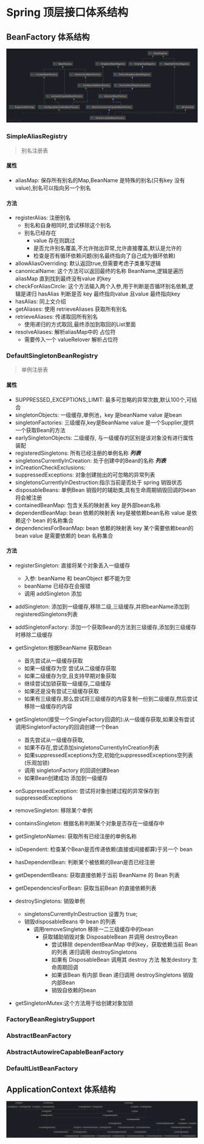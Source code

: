 # Spring 顶层接口体系结构

## BeanFactory 体系结构
![类图](../img/BeanFactory.png)
### SimpleAliasRegistry  
> 别名注册表
#### 属性
* aliasMap: 保存所有别名的Map,BeanName 是特殊的别名(只有key 没有value),别名可以指向另一个别名
#### 方法
* registerAlias: 注册别名
  * 别名和自身相同时,尝试移除这个别名
  * 别名已经存在
    * value 存在则跳过
    * 是否允许别名覆盖,不允许抛出异常,允许直接覆盖,默认是允许的
    * 检查是否有循环依赖问题(别名最终指向了自己成为循环依赖)
* allowAliasOverriding: 默认返回true,但需要考虑子类重写逻辑
* canonicalName: 这个方法可以返回最终的名称 BeanName,逻辑是遍历aliasMap 直到找到最终没有value 的key
* checkForAliasCircle: 这个方法输入两个入参,用于判断是否循环别名依赖,逻辑是递归 hasAlias 判断是否 key 最终指向value 且value 最终指向key
* hasAlias: 同上文介绍
* getAliases: 使用 retrieveAliases 获取所有别名
* retrieveAliases: 传递取回所有别名
  * 使用递归的方式取回,最终添加到取回的List里面
* resolveAliases: 解析aliasMap中的 占位符
  * 需要传入一个 valueRelover 解析占位符
### DefaultSingletonBeanRegistry
> 单例注册表
#### 属性
* SUPPRESSED_EXCEPTIONS_LIMIT: 最多可忽略的异常次数,默认100个,可结合
* singletonObjects: 一级缓存,单例池，key 是beanName value 是bean
* singletonFactories: 三级缓存,key是BeanName value 是一个Supplier,提供一个获取Bean的方法
* earlySingletonObjects: 二级缓存, 与一级缓存的区别是该对象没有进行属性装配
* registeredSingletons: 所有已经注册的单例名称 ***列表***
* singletonsCurrentlyInCreation: 处于创建中的Bean的名称 ***列表***
* inCreationCheckExclusions:
* suppressedExceptions: 对象创建抛出的可忽略的异常列表
* singletonsCurrentlyInDestruction:指示当前是否处于 spring 销毁状态
* disposableBeans: 单例Bean 销毁时的辅助类,具有生命周期销毁回调的bean 将会被注册
* containedBeanMap: 包含关系的映射表 key 是外部bean名称
* dependentBeanMap: bean 依赖的映射表 key是被依赖bean名称 value 是依赖这个 bean 的名称集合
* dependenciesForBeanMap: bean 依赖的映射表 key 某个需要依赖bean的bean value 是需要依赖的 bean 名称集合
#### 方法
* registerSingleton: 直接将某个对象丢入一级缓存
  * 入参: beanName 和 beanObject 都不能为空
  * beanName 已经存在会报错
  * 调用 addSingleton 添加
* addSingleton: 添加到一级缓存,移除二级,三级缓存,并把beanName添加到 registeredSingletons列表
* addSingletonFactory: 添加一个获取Bean的方法到三级缓存,添加到三级缓存时移除二级缓存
* getSingleton:根据BeanName 获取Bean 
  * 首先尝试从一级缓存获取
  * 如果一级缓存为空 尝试从二级缓存获取
  * 如果二级缓存为空,且支持早期对象获取
  * 继续尝试加锁获取一级缓存,二级缓存
  * 如果还是没有尝试三级缓存获取
  * 如果有三级缓存,那么尝试将三级缓存的内容复制一份到二级缓存,然后尝试移除一级缓存的内容
* getSingleton(接受一个SingleFactory回调的):从一级缓存获取,如果没有尝试调用SingletonFactory的回调创建一个Bean
  * 首先尝试从一级缓存获取,
  * 如果不存在,尝试添加singletonsCurrentlyInCreation列表
  * 如果suppressedExceptions为空,初始化suppressedExceptions空列表(乐观加锁)
  * 调用 singletonFactory 的回调创建Bean
  * 如果Bean创建成功 添加到一级缓存
* onSuppressedException: 尝试将对象创建过程的异常保存到 suppressedExceptions
* removeSingleton: 移除某个单例
* containsSingleton: 根据名称判断某个对象是否存在一级缓存中
* getSingletonNames: 获取所有已经注册的单例名称
* isDependent: 检查某个Bean是否传递依赖(直接或间接都算)于另一个 bean
* hasDependentBean: 判断某个被依赖的Bean是否已经注册
* getDependentBeans: 获取直接依赖于当前 BeanName 的 Bean 列表
* getDependenciesForBean: 获取当前Bean 的直接依赖列表
* destroySingletons: 销毁单例
  * singletonsCurrentlyInDestruction 设置为 true;
  * 销毁disposableBeans 中 bean 的列表
    * 调用removeSingleton 移除一二三级缓存中的bean
      * 获取辅助销毁对象 DisposableBean 并调用 destroyBean
        * 尝试移除 dependentBeanMap 中的key，获取依赖当前 Bean 的列表 递归调用 destroySingletons
        * 如果有 DisposableBean 调用其 destroy 方法 触发destory 生命周期回调
        * 如果该Bean 有内部 Bean 递归调用 destroySingletons 销毁内部Bean
        * 销毁自依赖的bean

* getSingletonMutex:这个方法用于给创建对象加锁
### FactoryBeanRegistrySupport

### AbstractBeanFactory

### AbstractAutowireCapableBeanFactory

### DefaultListBeanFactory
## ApplicationContext 体系结构
![类图](../img/ApplicationContext.png)